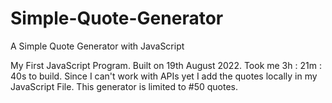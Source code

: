 # Simple-Quote-Generator

A Simple Quote Generator with JavaScript

My First JavaScript Program.
Built on 19th August 2022.
Took me 3h : 21m : 40s to build.
Since I can't work with APIs yet I add the quotes locally in my JavaScript File.
This generator is limited to #50 quotes.
